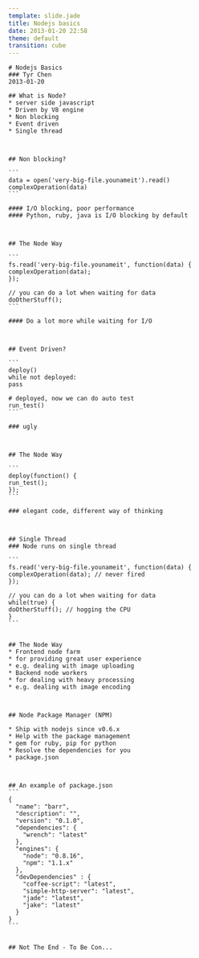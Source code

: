 ```yaml
---
template: slide.jade
title: Nodejs basics
date: 2013-01-20 22:58
theme: default
transition: cube
---
```


    # Nodejs Basics
    ### Tyr Chen
    2013-01-20


<!--more-->


    ## What is Node?
    * server side javascript
    * Driven by V8 engine
    * Non blocking
    * Event driven
    * Single thread



    ## Non blocking?

    ```
    data = open('very-big-file.younameit').read()
    complexOperation(data)
    ```

    #### I/O blocking, poor performance
    #### Python, ruby, java is I/O blocking by default



    ## The Node Way

    ```
    fs.read('very-big-file.younameit', function(data) {
    complexOperation(data);
    });

    // you can do a lot when waiting for data
    doOtherStuff();
    ```

    #### Do a lot more while waiting for I/O



    ## Event Driven?

    ```
    deploy()
    while not deployed:
    pass

    # deployed, now we can do auto test
    run_test()
    ```

    ### ugly



    ## The Node Way

    ```
    deploy(function() {
    run_test();
    });
    ```

    ### elegant code, different way of thinking



    ## Single Thread
    ### Node runs on single thread

    ```
    fs.read('very-big-file.younameit', function(data) {
    complexOperation(data); // never fired
    });

    // you can do a lot when waiting for data
    while(true) {
    doOtherStuff(); // hogging the CPU
    }
    ```


    ## The Node Way
    * Frontend node farm
    * for providing great user experience
    * e.g. dealing with image uploading
    * Backend node workers
    * for dealing with heavy processing
    * e.g. dealing with image encoding



    ## Node Package Manager (NPM)

    * Ship with nodejs since v0.6.x
    * Help with the package management
    * gem for ruby, pip for python
    * Resolve the dependencies for you
    * package.json



    ## An example of package.json
    ```
    {
      "name": "barr",
      "description": "",
      "version": "0.1.0",
      "dependencies": {
        "wrench": "latest"
      },
      "engines": {
        "node": "0.8.16",
        "npm": "1.1.x"
      },
      "devDependencies" : {
        "coffee-script": "latest",
        "simple-http-server": "latest",
        "jade": "latest",
        "jake": "latest"
      }
    }
    ```


    ## Not The End - To Be Con...